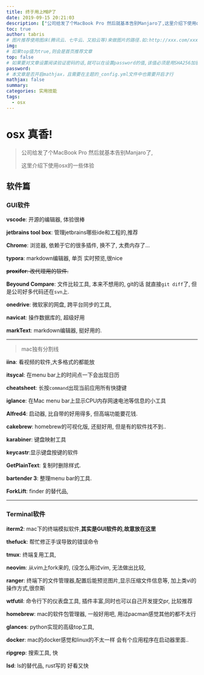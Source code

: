 ```yaml
---
title: 终于用上MBP了
date: 2019-09-15 20:21:03
description: ["公司给发了个MacBook Pro 然后就基本告别Manjaro了,这里介绍下使用osx的一些体验"]
toc: true
author: tabris
# 图片推荐使用图床(腾讯云、七牛云、又拍云等)来做图片的路径.如:http://xxx.com/xxx.jpg
img:
# 如果top值为true,则会是首页推荐文章
top: false
# 如果要对文章设置阅读验证密码的话,就可以在设置password的值,该值必须是用SHA256加密后的密码,防止被他人识破
password:
# 本文章是否开启mathjax，且需要在主题的_config.yml文件中也需要开启才行
mathjax: false
summary:
categories: 实用技能
tags:
  - osx
---
```


# osx 真香!

> 公司给发了个MacBook Pro 然后就基本告别Manjaro了,
> 
> 这里介绍下使用osx的一些体验

## 软件篇

### GUI软件

**vscode**: 开源的编辑器, 体验很棒

**jetbrains tool box**: 管理jetbrains哪些ide和工程的,推荐

**Chrome**: 浏览器, 依赖于它的很多插件, 换不了,  太费内存了...

**typora**: markdown编辑器, 单页 实时预览,很nice

~~**proxifer**: 改代理用的软件.~~

**Beyound Compare**: 文件比较工具, 本来不想用的, git的话 就直接`git diff`了, 但是公司好多代码还在`svn`上.

**onedrive**: 微软家的网盘, 跨平台同步的工具,

**navicat**: 操作数据库的, 超级好用

**markText**: markdown编辑器, 挺好用的. 

---

> mac独有分割线

**iina**: 看视频的软件,大多格式的都能放

**itsycal**: 在menu bar上的时间点一下会出现日历

**cheatsheet**: 长按`command`出现当前应用所有快捷键

**iglance**: 在Mac menu bar上显示CPU内存网速电池等信息的小工具

**Alfred4**: 启动器, 比自带的好用得多,  但高端功能要花钱.

**cakebrew**: homebrew的可视化版, 还挺好用, 但是有的软件找不到..

**karabiner**: 键盘映射工具

**keycastr**:显示键盘按键的软件

**GetPlainText**: 复制时删除样式.

**bartender 3**: 整理menu bar的工具.

**ForkLift**: finder 的替代品,  

---

### Terminal软件

**iterm2**: mac下的终端模拟软件,**其实是GUI软件的,故意放在这里**

**thefuck**: 帮忙修正手误导致的错误命令

**tmux**: 终端复用工具,

**neovim**: 从vim上fork来的, (没怎么用过vim, 无法做出比较,

**ranger**: 终端下的文件管理器,配置后能预览图片,显示压缩文件信息等, 加上类vi的操作方式,很奈斯

**wtfutil**: 命令行下的仪表盘工具, 插件丰富,同时也可以自己开发提交pr, 比较推荐

**homebrew**: mac的软件包管理器, 一般好用吧, 用过pacman感觉其他的都不太行

**glances**: python实现的高级top工具,

**docker**: mac的docker感觉和linux的不太一样 会有个应用程序在启动器里面..

**ripgrep**: 搜索工具, 快

**lsd**: ls的替代品, rust写的 好看又快